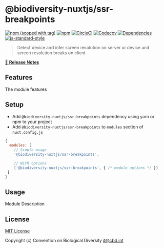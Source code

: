 # @biodiversity-nuxtjs/ssr-breakpoints
[![npm (scoped with tag)](https://img.shields.io/npm/v/@biodiversity-nuxtjs/ssr-breakpoints/latest.svg?style=flat-square)](https://npmjs.com/package/@biodiversity-nuxtjs/ssr-breakpoints)
[![npm](https://img.shields.io/npm/dt/@biodiversity-nuxtjs/ssr-breakpoints.svg?style=flat-square)](https://npmjs.com/package/@biodiversity-nuxtjs/ssr-breakpoints)
[![CircleCI](https://img.shields.io/circleci/project/github/https://github.com/scbd/biodiversity-nuxtjs.git.svg?style=flat-square)](https://circleci.com/gh/https://github.com/scbd/biodiversity-nuxtjs.git)
[![Codecov](https://img.shields.io/codecov/c/github/https://github.com/scbd/biodiversity-nuxtjs.git.svg?style=flat-square)](https://codecov.io/gh/https://github.com/scbd/biodiversity-nuxtjs.git)
[![Dependencies](https://david-dm.org/https://github.com/scbd/biodiversity-nuxtjs.git/status.svg?style=flat-square)](https://david-dm.org/https://github.com/scbd/biodiversity-nuxtjs?path=packages/ssr-breakpoints)
[![js-standard-style](https://img.shields.io/badge/code_style-standard-brightgreen.svg?style=flat-square)](http://standardjs.com)

> Detect device and infer screen resolution on server or device and screen resolution breaks on client

[📖 **Release Notes**](./CHANGELOG.md)

## Features

The module features

## Setup
- Add `@biodiversity-nuxtjs/ssr-breakpoints` dependency using yarn or npm to your project
- Add `@biodiversity-nuxtjs/ssr-breakpoints` to `modules` section of `nuxt.config.js`

```js
{
  modules: [
    // Simple usage
    '@biodiversity-nuxtjs/ssr-breakpoints',

    // With options
    ['@biodiversity-nuxtjs/ssr-breakpoints', { /* module options */ }],
 ]
}
```

## Usage

Module Description

## License

[MIT License](./LICENSE)

Copyright (c) Convention on Biological Diversity <it@cbd.int>

